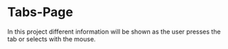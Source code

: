 # Tabs-Page
In this project different information will be shown as the user presses the tab or selects with the mouse.
